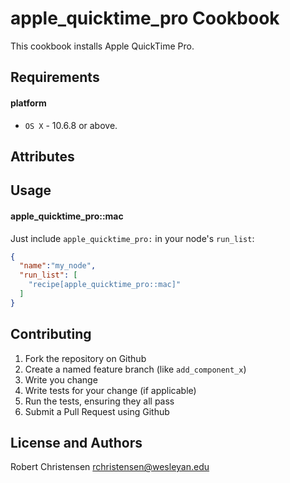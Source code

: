 apple_quicktime_pro Cookbook
====================
This cookbook installs Apple QuickTime Pro.

Requirements
------------
#### platform
- `OS X` - 10.6.8 or above.

Attributes
----------

Usage
-----
#### apple_quicktime_pro::mac

Just include `apple_quicktime_pro:` in your node's `run_list`:

```json
{
  "name":"my_node",
  "run_list": [
    "recipe[apple_quicktime_pro::mac]"
  ]
}
```

Contributing
------------

1. Fork the repository on Github
2. Create a named feature branch (like `add_component_x`)
3. Write you change
4. Write tests for your change (if applicable)
5. Run the tests, ensuring they all pass
6. Submit a Pull Request using Github

License and Authors
-------------------
Robert Christensen <rchristensen@wesleyan.edu>